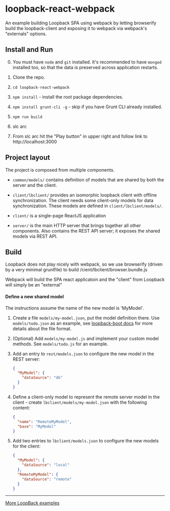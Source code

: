 # loopback-react-webpack

An example building Loopback SPA using webpack by letting browserify build the loopback-client and exposing it to webpack via webpack's "externals" options.

## Install and Run

0. You must have `node` and `git` installed. It's recommended to have `mongod`
   installed too, so that the data is preserved across application restarts.

1. Clone the repo.

2. `cd loopback-react-webpack`

3. `npm install` - install the root package dependencies.

4. `npm install grunt-cli -g` - skip if you have Grunt CLI already installed.

6. `npm run build`

7.  slc arc

8.  From slc arc hit the "Play button" in upper right and follow link to http://localhost:3000

## Project layout

The project is composed from multiple components.

 - `common/models/` contains definition of models that are shared by both the server
  and the client.

 - `client/lbclient/` provides an isomorphic loopback client with offline synchronization.
  The client needs some client-only models for data synchronization. These
  models are defined in `client/lbclient/models/`.

 - `client/` is a single-page ReactJS application

 - `server/` is the main HTTP server that brings together all other components.
  Also сontains the REST API server; it exposes the shared models via
  REST API.

## Build

Loopback does not play nicely with webpack, so we use browserify (driven by a very
  minimal gruntfile) to build /cient/lbclient/browser.bundle.js

Webpack will build the SPA react applicatoin and the "client" from Loopback
will simply be an "external"


#### Define a new shared model

The instructions assume the name of the new model is 'MyModel'.

 1. Create a file `models/my-model.json`, put the model definition there.
  Use `models/todo.json` as an example, see
  [loopback-boot docs](http://apidocs.strongloop.com/loopback-boot) for
  more details about the file format.

 2. (Optional) Add `models/my-model.js` and implement your custom model
  methods. See `models/todo.js` for an example.

 3. Add an entry to `rest/models.json` to configure the new model in the REST
  server:

    ```json
    {
      "MyModel": {
        "dataSource": "db"
      }
    }
    ```

 4. Define a client-only model to represent the remote server model in the
  client - create `lbclient/models/my-model.json` with the following content:

    ```json
    {
      "name": "RemoteMyModel",
      "base": "MyModel"
    }
    ```

 5. Add two entries to `lbclient/models.json` to configure the new models
  for the client:

    ```json
    {
      "MyModel": {
        "dataSource": "local"
      },
      "RemoteMyModel": {
        "dataSource": "remote"
      }
    }
    ```



---

[More LoopBack examples](https://github.com/strongloop/loopback-example)
